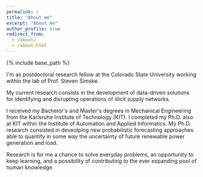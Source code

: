 ```yaml
---
permalink: /
title: "About me"
excerpt: "About me"
author_profile: true
redirect_from: 
  - /about/
  - /about.html
---
```

{% include base_path %}

I'm as postdoctoral research fellow at the Colorado State University working within the lab of Prof. Steven Simske.

My current research consists in the development of data-driven solutions for identifying and disrupting operations of illicit supply networks. 

I received my Bachelor's and Master's degrees in Mechanical Engineering from the Karlsruhe Institute of Technology (KIT). I completed  my Ph.D. also at KIT within the Institute of Automation and Applied Informatics. My Ph.D. research consisted in deveolping new probabilistic forecasting approaches able to quantify in some way the uncertainty of future renewable power generation and load.

Research is for me a chance to solve everyday problems, an opportunity to keep learning, and a possibility of contributing to the ever expanding pool of human knowledge.
